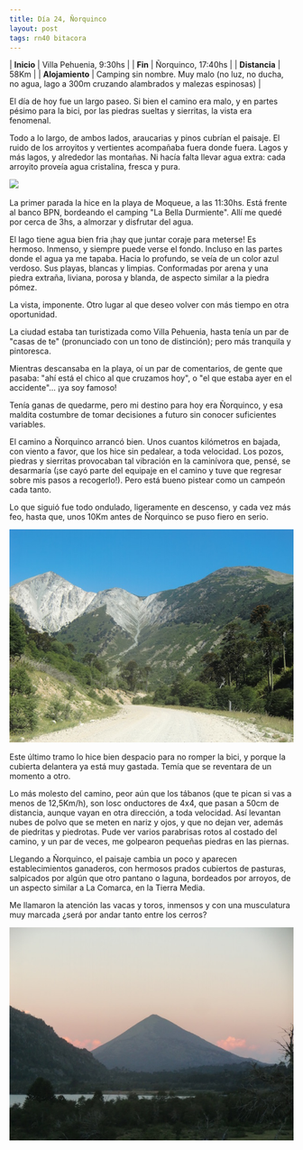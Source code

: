 ```yaml
---
title: Día 24, Ñorquinco
layout: post
tags: rn40 bitacora
---
```


| **Inicio**             | Villa Pehuenia, 9:30hs |
| **Fin**                 | Ñorquinco, 17:40hs |
| **Distancia**       | 58Km |
| **Alojamiento**    | Camping sin nombre. Muy malo (no luz, no ducha, no agua, lago a 300m cruzando alambrados y malezas espinosas) |

El día de hoy fue un largo paseo. Si bien el camino era malo, y en partes pésimo para la bici, por las piedras sueltas y sierritas, la vista era fenomenal.

Todo a lo largo, de ambos lados, araucarias y pinos cubrían el paisaje. El ruido de los arroyitos y vertientes acompañaba fuera donde fuera. Lagos y más lagos, y alrededor las montañas. Ni hacía falta llevar agua extra: cada arroyito proveía agua cristalina, fresca y pura.

[![](https://cloud.githubusercontent.com/assets/1107605/6126904/dc4fd8e2-b103-11e4-86fd-f75073d56a82.JPG)](https://cloud.githubusercontent.com/assets/1107605/6126889/b6c985c8-b103-11e4-9223-533e9941077a.JPG)

La primer parada la hice en la playa de Moqueue, a las 11:30hs. Está frente al banco BPN, bordeando el camping "La Bella Durmiente". Allí me quedé por cerca de 3hs, a almorzar y disfrutar del agua.

El lago tiene agua bien fria ¡hay que juntar coraje para meterse! Es hermoso. Inmenso, y siempre puede verse el fondo. Incluso en las partes donde el agua ya me tapaba. Hacia lo profundo, se veía de un color azul verdoso. Sus playas, blancas y limpias. Conformadas por arena y una piedra extraña, liviana, porosa y blanda, de aspecto similar a la piedra pómez.

La vista, imponente. Otro lugar al que deseo volver con más tiempo en otra oportunidad.

La ciudad estaba tan turistizada como Villa Pehuenia, hasta tenía un par de "casas de te" (pronunciado con un tono de distinción); pero más tranquila y pintoresca.

Mientras descansaba en la playa, oí un par de comentarios, de gente que pasaba: "ahí está el chico al que cruzamos hoy", o "el que estaba ayer en el accidente"... ¡ya soy famoso!

Tenía ganas de quedarme, pero mi destino para hoy era Ñorquinco, y esa maldita costumbre de tomar decisiones a futuro sin conocer suficientes variables.

El camino a Ñorquinco arrancó bien. Unos cuantos kilómetros en bajada, con viento a favor, que los hice sin pedalear, a toda velocidad. Los pozos, piedras y sierritas provocaban tal vibración en la caminívora que, pensé, se desarmaría (¡se cayó parte del equipaje en el camino y tuve que regresar sobre mis pasos a recogerlo!). Pero está bueno pistear como un campeón cada tanto.

Lo que siguió fue todo ondulado, ligeramente en descenso, y cada vez más feo, hasta que, unos 10Km antes de Ñorquinco se puso fiero en serio.

[![](/images/2015-01-29-norquinco_0_thumb.jpg)](/images/2015-01-29-norquinco_0.jpg)

Este último tramo lo hice bien despacio para no romper la bici, y porque la cubierta delantera ya está muy gastada. Temía que se reventara de un momento a otro.

Lo más molesto del camino, peor aún que los tábanos (que te pican si vas a menos de 12,5Km/h), son losc onductores de 4x4, que pasan a 50cm de distancia, aunque vayan en otra dirección, a toda velocidad. Así levantan nubes de polvo que se meten en nariz y ojos, y que no dejan ver, además de piedritas y piedrotas. Pude ver varios parabrisas rotos al costado del camino, y un par de veces, me golpearon pequeñas piedras en las piernas.

Llegando a Ñorquinco, el paisaje cambia un poco y aparecen establecimientos ganaderos, con hermosos prados cubiertos de pasturas, salpicados por algún que otro pantano o laguna, bordeados por arroyos, de un aspecto similar a La Comarca, en la Tierra Media.

Me llamaron la atención las vacas y toros, inmensos y con una musculatura muy marcada ¿será por andar tanto entre los cerros?

[![](/images/2015-01-29-norquinco_1_thumb.jpg)](/images/2015-01-29-norquinco_1.jpg)
